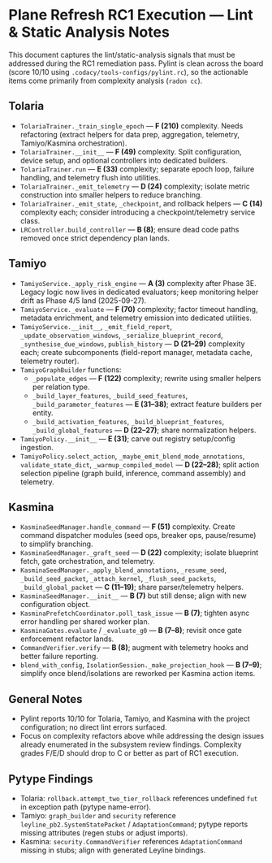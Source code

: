 # Plane Refresh RC1 Execution — Lint & Static Analysis Notes

This document captures the lint/static-analysis signals that must be addressed during the RC1 remediation pass. Pylint is clean across the board (score 10/10 using `.codacy/tools-configs/pylint.rc`), so the actionable items come primarily from complexity analysis (`radon cc`).

## Tolaria
- `TolariaTrainer._train_single_epoch` — **F (210)** complexity. Needs refactoring (extract helpers for data prep, aggregation, telemetry, Tamiyo/Kasmina orchestration).
- `TolariaTrainer.__init__` — **F (49)** complexity. Split configuration, device setup, and optional controllers into dedicated builders.
- `TolariaTrainer.run` — **E (33)** complexity; separate epoch loop, failure handling, and telemetry flush into utilities.
- `TolariaTrainer._emit_telemetry` — **D (24)** complexity; isolate metric construction into smaller helpers to reduce branching.
- `TolariaTrainer._emit_state`, `_checkpoint`, and rollback helpers — **C (14)** complexity each; consider introducing a checkpoint/telemetry service class.
- `LRController.build_controller` — **B (8)**; ensure dead code paths removed once strict dependency plan lands.

## Tamiyo
- `TamiyoService._apply_risk_engine` — **A (3)** complexity after Phase 3E. Legacy logic now lives in dedicated evaluators; keep monitoring helper drift as Phase 4/5 land (2025-09-27).
- `TamiyoService._evaluate` — **F (70)** complexity; factor timeout handling, metadata enrichment, and telemetry emission into dedicated utilities.
- `TamiyoService.__init__`, `_emit_field_report`, `_update_observation_windows`, `_serialize_blueprint_record`, `_synthesise_due_windows`, `publish_history` — **D (21–29)** complexity each; create subcomponents (field-report manager, metadata cache, telemetry router).
- `TamiyoGraphBuilder` functions:
  - `_populate_edges` — **F (122)** complexity; rewrite using smaller helpers per relation type.
  - `_build_layer_features`, `_build_seed_features`, `_build_parameter_features` — **E (31–38)**; extract feature builders per entity.
  - `_build_activation_features`, `_build_blueprint_features`, `_build_global_features` — **D (22–27)**; share normalization helpers.
- `TamiyoPolicy.__init__` — **E (31)**; carve out registry setup/config ingestion.
- `TamiyoPolicy.select_action`, `_maybe_emit_blend_mode_annotations`, `validate_state_dict`, `_warmup_compiled_model` — **D (22–28)**; split action selection pipeline (graph build, inference, command assembly) and telemetry.

## Kasmina
- `KasminaSeedManager.handle_command` — **F (51)** complexity. Create command dispatcher modules (seed ops, breaker ops, pause/resume) to simplify branching.
- `KasminaSeedManager._graft_seed` — **D (22)** complexity; isolate blueprint fetch, gate orchestration, and telemetry.
- `KasminaSeedManager._apply_blend_annotations`, `_resume_seed`, `_build_seed_packet`, `_attach_kernel`, `_flush_seed_packets`, `_build_global_packet` — **C (11–19)**; share parser/telemetry helpers.
- `KasminaSeedManager.__init__` — **B (7)** but still dense; align with new configuration object.
- `KasminaPrefetchCoordinator.poll_task_issue` — **B (7)**; tighten async error handling per shared worker plan.
- `KasminaGates.evaluate` / `_evaluate_g0` — **B (7–8)**; revisit once gate enforcement refactor lands.
- `CommandVerifier.verify` — **B (8)**; augment with telemetry hooks and better failure reporting.
- `blend_with_config`, `IsolationSession._make_projection_hook` — **B (7–9)**; simplify once blend/isolations are reworked per Kasmina action items.

## General Notes
- Pylint reports 10/10 for Tolaria, Tamiyo, and Kasmina with the project configuration; no direct lint errors surfaced.
- Focus on complexity refactors above while addressing the design issues already enumerated in the subsystem review findings. Complexity grades F/E/D should drop to C or better as part of RC1 execution.

## Pytype Findings
- Tolaria: `rollback.attempt_two_tier_rollback` references undefined `fut` in exception path (pytype name-error).
- Tamiyo: `graph_builder` and `security` reference `leyline_pb2.SystemStatePacket` / `AdaptationCommand`; pytype reports missing attributes (regen stubs or adjust imports).
- Kasmina: `security.CommandVerifier` references `AdaptationCommand` missing in stubs; align with generated Leyline bindings.
